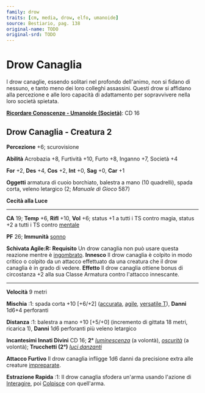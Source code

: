 ```yaml
---
family: drow
traits: [cm, media, drow, elfo, umanoide]
source: Bestiario, pag. 138
original-name: TODO
original-srd: TODO
---
```


# Drow Canaglia

I drow canaglie, essendo solitari nel profondo dell'animo, non si fidano di
nessuno, e tanto meno dei loro colleghi assassini. Questi drow si affidano alla
percezione e alle loro capacità di adattamento per sopravvivere nella loro
società spietata.

**[Ricordare Conoscenze - Umanoide (Società)](/azioni/ricordare-conoscenze)**:
CD 16

## Drow Canaglia - Creatura 2

**Percezione** +6; scurovisione

**Abilità** Acrobazia +8, Furtività +10, Furto +8, Inganno +7, Società +4

**For** +2, **Des** +4, **Cos** +2, **Int** +0, **Sag** +0, **Car** +1

**Oggetti** armatura di cuoio borchiato, balestra a mano (10 quadrelli), spada
corta, veleno letargico (2; _Manuale di Gioco_ 587)

**Cecità alla Luce**

---

**CA** 19; **Temp** +6, **Rifl** +10, **Vol** +6; status +1 a tutti i TS contro
magia, status +2 a tutti i TS contro [mentale](/tratti/mentale)

**PF** 26; **Immunità** [sonno](/tratti/sonno)

**Schivata Agile:R:** **Requisito** Un drow canaglia non può usare questa
reazione mentre è [ingombrato](/condizioni/ingombrato). **Innesco** Il drow
canaglia è colpito in modo critico o colpito da un attacco effettuato da una
creatura che il drow canaglia è in grado di vedere. **Effetto** Il drow canaglia
ottiene bonus di circostanza +2 alla sua Classe Armatura contro l'attacco
innescante.

---

**Velocità** 9 metri

**Mischia** :1: spada corta +10 \[+6/+2] ([accurata](/tratti/accurata),
[agile](/tratti/agile), [versatile T](/tratti/versatile)), **Danni** 1d6+4
perforanti

**Distanza** :1: balestra a mano +10 \[+5/+0] (incremento di gittata 18 metri,
ricarica 1), **Danni** 1d6 perforanti più veleno letargico

**Incantesimi Innati Divini** CD 16; **2°**
_[luminescenza](/incantesimi/luminescenza)_ (a volontà),
_[oscurità](/incantesimi/oscurita)_ (a volontà); **Trucchetti (2°)**
_[luci danzanti](/incantesimi/luci-danzanti)_

**Attacco Furtivo** Il drow canaglia infligge 1d6 danni da precisione extra alle
creature [impreparate](/condizioni/impreparato).

**Estrazione Rapida** :1: Il drow canaglia sfodera un'arma usando l'azione di
[Interagire](/azioni/interagire), poi [Colpisce](/azioni/colpire) con
quell'arma.
